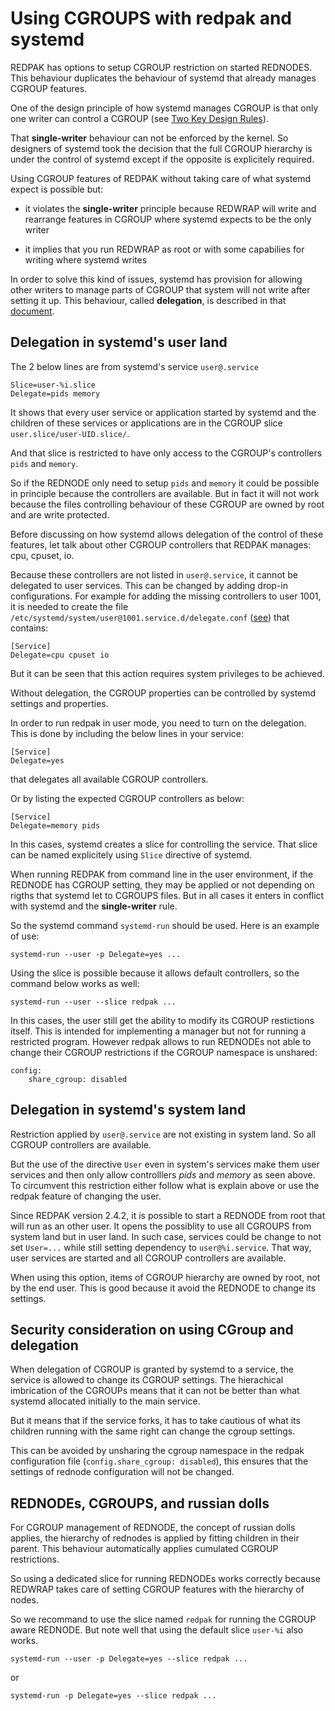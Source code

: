# Using CGROUPS with redpak and systemd

REDPAK has options to setup CGROUP restriction on started
REDNODES. This behaviour duplicates the behaviour of
systemd that already manages CGROUP features.

One of the design principle of how systemd manages CGROUP
is that only one writer can control a CGROUP
(see [Two Key Design Rules][1]).

That **single-writer** behaviour can not be enforced by the
kernel. So designers of systemd took the decision that
the full CGROUP hierarchy is under the control of systemd
except if the opposite is explicitely required.

Using CGROUP features of REDPAK without taking care of what
systemd expect is possible but:

- it violates the **single-writer** principle because
  REDWRAP will write and rearrange features in CGROUP
  where systemd expects to be the only writer

- it implies that you run REDWRAP as root or with some
  capabilies for writing where systemd writes

In order to solve this kind of issues, systemd has
provision for allowing other writers to manage parts
of CGROUP that system will not write after setting it up.
This behaviour, called **delegation**, is described in
that [document][1].


## Delegation in systemd's user land

The 2 below lines are from systemd's service `user@.service`

```
Slice=user-%i.slice
Delegate=pids memory
```

It shows that every user service or application started by
systemd and the children of these services or applications
are in the CGROUP slice `user.slice/user-UID.slice/`.

And that slice is restricted to have only access to the
CGROUP's controllers `pids` and `memory`.

So if the REDNODE only need to setup `pids` and `memory`
it could be possible in principle because the controllers
are available. But in fact it will not work because the
files controlling behaviour of these CGROUP are owned by
root and are write protected.

Before discussing on how systemd allows delegation of the
control of these features, let talk about other CGROUP
controllers that REDPAK manages: cpu, cpuset, io.

Because these controllers are not listed in `user@.service`,
it cannot be delegated to user services. This can be
changed by adding drop-in configurations. For example
for adding the missing controllers to user 1001, it is
needed to create the file
`/etc/systemd/system/user@1001.service.d/delegate.conf`
([see][2]) that contains:

```
[Service]
Delegate=cpu cpuset io
```

But it can be seen that this action requires system privileges
to be achieved.

Without delegation, the CGROUP properties can be controlled
by systemd settings and properties.

In order to run redpak in user mode, you need to turn on the
delegation. This is done by including the below lines in your
service:

```
[Service]
Delegate=yes
```

that delegates all available CGROUP controllers.

Or by listing the expected CGROUP controllers as below:

```
[Service]
Delegate=memory pids
```

In this cases, systemd creates a slice for controlling
the service. That slice can be named explicitely using
`Slice` directive of systemd.

When running REDPAK from command line in the user environment,
if the REDNODE has CGROUP setting, they may be applied or not
depending on rigths that systemd let to CGROUPS files. But
in all cases it enters in conflict with systemd and the
**single-writer** rule.

So the systemd command `systemd-run` should be used. Here
is an example of use:

```
systemd-run --user -p Delegate=yes ...
```

Using the slice is possible because it allows default
controllers, so the command below works as well:

```
systemd-run --user --slice redpak ...
```

In this cases, the user still get the ability to
modify its CGROUP restictions itself. This is intended
for implementing a manager but not for running
a restricted program. However redpak allows to run
REDNODEs not able to change their CGROUP restrictions
if the CGROUP namespace is unshared:

```
config:
    share_cgroup: disabled
```


## Delegation in systemd's system land

Restriction applied by `user@.service` are not existing
in system land. So all CGROUP controllers are available.

But the use of the directive `User` even in system's services
make them user services and then only allow controlllers
*pids* and *memory* as seen above. To circumvent this
restriction either follow what is explain above or use
the redpak feature of changing the user.

Since REDPAK version 2.4.2, it is possible to start
a REDNODE from root that will run as an other user.
It opens the possiblity to use all CGROUPS from
system land but in user land. In such case, services
could be change to not set `User=...` while still
setting dependency to `user@%i.service`. That way,
user services are started and all CGROUP controllers are
available.

When using this option, items of CGROUP hierarchy are
owned by root, not by the end user. This is good because
it avoid the REDNODE to change its settings.


## Security consideration on using CGroup and delegation

When delegation of CGROUP is granted by systemd to a
service, the service is allowed to change its CGROUP
settings. The hierachical imbrication of the CGROUPs
means that it can not be better than what systemd
allocated initially to the main service.

But it means that if the service forks, it has to
take cautious of what its children running with the
same right can change the cgroup settings.

This can be avoided by unsharing the cgroup namespace
in the redpak configuration file (`config.share_cgroup: disabled`),
this ensures that the settings of rednode configuration
will not be changed.

## REDNODEs, CGROUPS, and russian dolls

For CGROUP management of REDNODE, the concept
of russian dolls applies, the hierarchy of rednodes
is applied by fitting children in their parent.
This behaviour automatically applies cumulated CGROUP
restrictions.

So using a dedicated slice for running REDNODEs works
correctly because REDWRAP takes care of setting CGROUP
features with the hierarchy of nodes.

So we recommand to use the slice named `redpak` for
running the CGROUP aware REDNODE. But note well that
using the default slice `user-%i` also works.

```
systemd-run --user -p Delegate=yes --slice redpak ...
```

or

```
systemd-run -p Delegate=yes --slice redpak ...
```



[1]: https://systemd.io/CGROUP_DELEGATION/
[2]: https://wiki.archlinux.org/title/Cgroups

